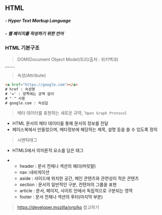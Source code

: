## HTML

#####  - Hyper Text Markup Language  

#####  - 웹 페이지를 작성하기 위한 언어



### HTML 기본구조

> DOM(Document Object Model)트리(출처 : 위키백과)

<img src="https://upload.wikimedia.org/wikipedia/commons/thumb/5/5a/DOM-model.svg/1024px-DOM-model.svg.png" alt="DOM-model.svg" style="zoom: 25%;" />



> 속성(Attribute)

```html
<a href="https://google.com"></a>
# href : 속성명
# '=' : 양쪽에는 공백 없이
# " " 사용
# google.com : 속성값
```



> 메타 데이터를 표현하는 새로운 규약, '`Open Graph Protocol `

- HTML 문서의 메타 데이터를 통해 문서의 정보를 전달
- 페이스북에서 만들었으며, 메타정보에 해당하는 제목, 설명 등을 쓸 수 있도록 정의



> 시멘틱태그

- HTML5에서 의미론적 요소를 담은 태그

- - header : 문서 전체나 섹션의 헤더(머릿말)
  - nav :내비게이션
  - aside : 사이드에 위치한 공간, 메인 콘텐츠와 관련성이 적은 콘텐츠
  - section : 문서의 일반적인 구분, 컨텐처의 그룹을 표현
  - article : 문서, 페이지, 사이트 안에서 독립적으로 구분되는 영역
  - footer : 문서 전체나 섹션의 푸터(마지막 부분)



> https://developer.mozilla/org/ko 참고하기